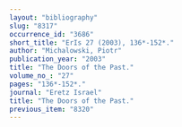 ```yaml
---
layout: "bibliography"
slug: "8317"
occurrence_id: "3686"
short_title: "ErIs 27 (2003), 136*-152*."
author: "Michalowski, Piotr"
publication_year: "2003"
title: "The Doors of the Past."
volume_no_: "27"
pages: "136*-152*."
journal: "Eretz Israel"
title: "The Doors of the Past."
previous_item: "8320"
---
```

